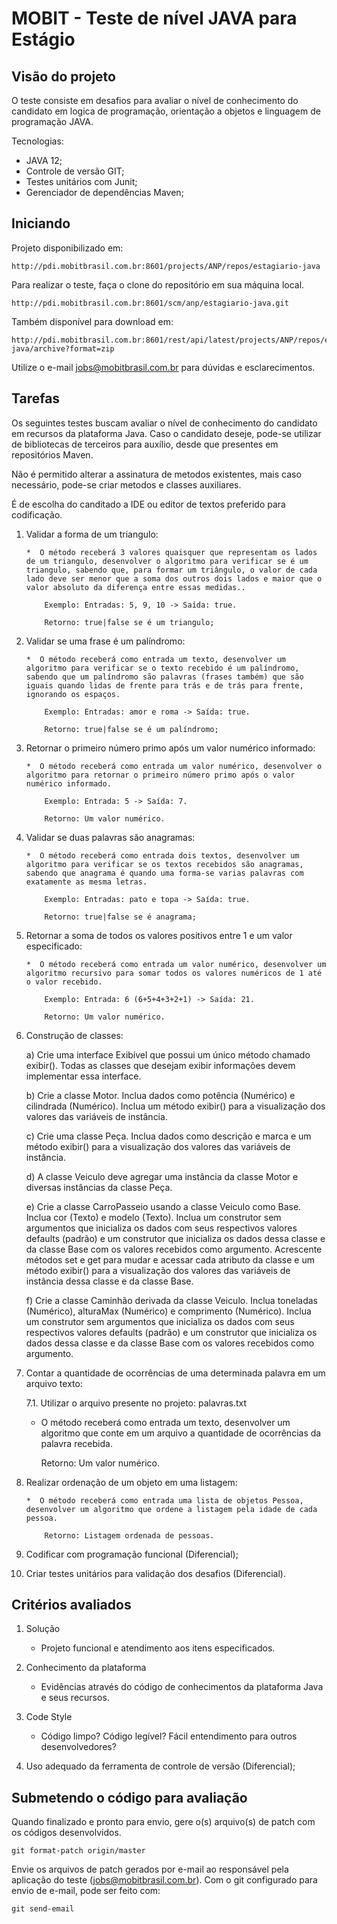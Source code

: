 MOBIT - Teste de nível JAVA para Estágio
========================================

Visão do projeto
----------------
O teste consiste em desafios para avaliar o nível de conhecimento do candidato em logica de programação, orientação a objetos e linguagem de programação JAVA.

Tecnologias:
*	JAVA 12;
*	Controle de versão GIT;
*	Testes unitários com Junit;
*	Gerenciador de dependências Maven;

Iniciando
---------
Projeto disponibilizado em: 
    
    http://pdi.mobitbrasil.com.br:8601/projects/ANP/repos/estagiario-java

Para realizar o teste, faça o clone do repositório em sua máquina local.  
 
    http://pdi.mobitbrasil.com.br:8601/scm/anp/estagiario-java.git

Também disponível para download em:

    http://pdi.mobitbrasil.com.br:8601/rest/api/latest/projects/ANP/repos/estagiario-java/archive?format=zip

Utilize o e-mail jobs@mobitbrasil.com.br para dúvidas e esclarecimentos.

Tarefas
-------
Os seguintes testes buscam avaliar o nível de conhecimento do candidato em recursos da plataforma Java. Caso o candidato deseje, pode-se utilizar de bibliotecas de terceiros para auxílio, desde que presentes em repositórios Maven.

Não é permitido alterar a assinatura de metodos existentes, mais caso necessário, pode-se criar metodos e classes auxiliares.

É de escolha do canditado a IDE ou editor de textos preferido para codificação.

1.	Validar a forma de um triangulo:
        
        *  O método receberá 3 valores quaisquer que representam os lados de um triangulo, desenvolver o algoritmo para verificar se é um triangulo, sabendo que, para formar um triângulo, o valor de cada lado deve ser menor que a soma dos outros dois lados e maior que o valor absoluto da diferença entre essas medidas..
        
            Exemplo: Entradas: 5, 9, 10 -> Saída: true.
        
            Retorno: true|false se é um triangulo;
				
2.	Validar se uma frase é um palíndromo: 
        
        *  O método receberá como entrada um texto, desenvolver um algoritmo para verificar se o texto recebido é um palíndromo, sabendo que um palíndromo são palavras (frases também) que são iguais quando lidas de frente para trás e de trás para frente, ignorando os espaços. 
            
            Exemplo: Entradas: amor e roma -> Saída: true.

            Retorno: true|false se é um palíndromo;

3.	Retornar o primeiro número primo após um valor numérico informado:
        
        *  O método receberá como entrada um valor numérico, desenvolver o algoritmo para retornar o primeiro número primo após o valor numérico informado.
            
            Exemplo: Entrada: 5 -> Saída: 7.
            
            Retorno: Um valor numérico.

4.	Validar se duas palavras são anagramas:
        
        *  O método receberá como entrada dois textos, desenvolver um algoritmo para verificar se os textos recebidos são anagramas, sabendo que anagrama é quando uma forma-se varias palavras com exatamente as mesma letras.
            
            Exemplo: Entradas: pato e topa -> Saída: true.
            
            Retorno: true|false se é anagrama;

5.	Retornar a soma de todos os valores positivos entre 1 e um valor especificado:
       
        *  O método receberá como entrada um valor numérico, desenvolver um algoritmo recursivo para somar todos os valores numéricos de 1 até o valor recebido.
            
            Exemplo: Entrada: 6 (6+5+4+3+2+1) -> Saída: 21.
            
            Retorno: Um valor numérico.

6.  Construção de classes: 
    
    a)  Crie uma interface Exibível que possui um único método chamado exibir(). Todas as classes que desejam exibir informações devem implementar essa interface. 
	
	b)  Crie a classe Motor. Inclua dados como potência (Numérico) e cilindrada (Numérico). Inclua um método exibir() para a visualização dos valores das variáveis de instância. 
	
	c)  Crie uma classe Peça. Inclua dados como descrição e marca e um método exibir() para a visualização dos valores das variáveis de instância. 
	
	d)  A classe Veiculo deve agregar uma instância da classe Motor e diversas instâncias da classe Peça. 
	
	e)  Crie a classe CarroPasseio usando a classe Veiculo como Base. Inclua cor (Texto) e modelo (Texto). Inclua um construtor sem argumentos que inicializa os dados com seus respectivos valores defaults (padrão) e um construtor que inicializa os dados dessa classe e da classe Base com os valores recebidos como argumento. Acrescente métodos set e get para mudar e acessar cada atributo da classe e um método exibir() para a visualização dos valores das variáveis de instância dessa classe e da classe Base. 
	
	f)  Crie a classe Caminhão derivada da classe Veiculo. Inclua toneladas (Numérico), alturaMax (Numérico) e comprimento (Numérico). Inclua um construtor sem argumentos que inicializa os dados com seus respectivos valores defaults (padrão) e um construtor que inicializa os dados dessa classe e da classe Base com os valores recebidos como argumento.


7.  Contar a quantidade de ocorrências de uma determinada palavra em um arquivo texto:

    7.1.    Utilizar o arquivo presente no projeto: palavras.txt
        
    *  O método receberá como entrada um texto, desenvolver um algoritmo que conte em um arquivo a quantidade de ocorrências da palavra recebida.
            
        Retorno: Um valor numérico.
            
8.	Realizar ordenação de um objeto em uma listagem:
        
        *  O método receberá como entrada uma lista de objetos Pessoa, desenvolver um algoritmo que ordene a listagem pela idade de cada pessoa.
            
            Retorno: Listagem ordenada de pessoas.

9.	Codificar com programação funcional (Diferencial);


10. Criar testes unitários para validação dos desafios (Diferencial).


Critérios avaliados
-------------------
1.  Solução        
    *  Projeto funcional e atendimento aos itens especificados.
    
2.  Conhecimento da plataforma
    *   Evidências através do código de conhecimentos da plataforma Java e seus recursos.

3.  Code Style
    *   Código limpo? Código legível? Fácil entendimento para outros desenvolvedores? 

4.	Uso adequado da ferramenta de controle de versão (Diferencial);

Submetendo o código para avaliação
----------------------------------
Quando finalizado e pronto para envio, gere o(s) arquivo(s) de patch com os códigos desenvolvidos.

	git format-patch origin/master

Envie os arquivos de patch gerados por e-mail ao responsável pela aplicação do teste (jobs@mobitbrasil.com.br). Com o git configurado para envio de e-mail, pode ser feito com:

    git send-email  

